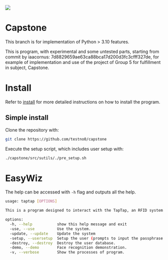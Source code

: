![](https://api.codiga.io/project/33619/score/svg)

# Capstone

This branch is for implementation of Python > 3.10 features.

This is program, with experimental and some untested parts, starting from commit by iaacornus: 7d8829659ae63ca88bca17d200d3fc3cfff327de, for example of implementation and use of the project of Group 5 for fulfillment in subject, Capstone.

# Install

Refer to [install](INSTALL.md) for more detailed instructions on how to install the program.

## Simple install

Clone the repository with:

```bash
git clone https://github.com/testno0/capstone
```

Execute the setup script, which includes user setup with:

```bash
./capstone/src/sutils/./pre_setup.sh
```

# EasyWiz

The help can be accessed with `-h` flag and outputs all the help.

```bash
usage: taptap [OPTIONS]

This is a program designed to interact with the TapTap, an RFID system designed by Capstone Group 5.

options:
  -h, --help           show this help message and exit
  -use, --use          Use the system.
  -update, --update    Update the system
  -setup, --usersetup  Setup the user (prompts to input the passphrase sent via email, if used again).
  -destroy, --destroy  Destroy the user database.
  -demo, --demo        Face recognition demonstration.
  -v, --verbose        Show the processes of program.
```
